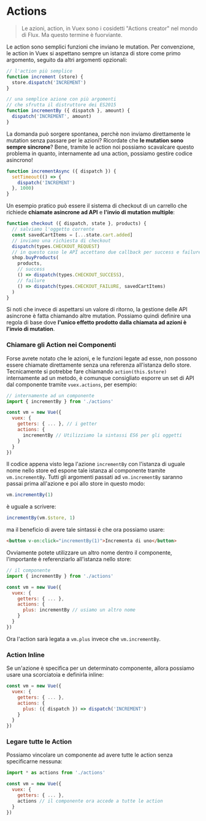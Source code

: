 # Actions

> Le azioni, action, in Vuex sono i cosidetti "Actions creator" nel mondo di Flux. Ma questo termine è fuorviante.

Le action sono semplici funzioni che inviano le mutation. Per convenzione, le action in Vuex si aspettano sempre un istanza di store come primo argomento, seguito da altri argomenti opzionali:

``` js
// l'action più semplice
function increment (store) {
  store.dispatch('INCREMENT')
}

// una semplice azione con più argomenti
// che sfrutta il distruttore dei ES2015
function incrementBy ({ dispatch }, amount) {
  dispatch('INCREMENT', amount)
}
```

La domanda può sorgere spontanea, perchè non inviamo direttamente le mutation senza passare per le azioni? Ricordate che **le mutation sono sempre sincrone**? Bene, tramite le action noi possiamo scavalcare questo problema in quanto, internamente ad una action, possiamo gestire codice asincrono!

``` js
function incrementAsync ({ dispatch }) {
  setTimeout(() => {
    dispatch('INCREMENT')
  }, 1000)
}
```

Un esempio pratico può essere il sistema di checkout di un carrello che richiede **chiamate asincrone ad API** e **l'invio di mutation multiple**:

``` js
function checkout ({ dispatch, state }, products) {
  // salviamo l'oggetto corrente
  const savedCartItems = [...state.cart.added]
  // inviamo una richiesta di checkout
  dispatch(types.CHECKOUT_REQUEST)
  // in questo caso le API accettano due callback per success e failure
  shop.buyProducts(
    products,
    // success
    () => dispatch(types.CHECKOUT_SUCCESS),
    // failure
    () => dispatch(types.CHECKOUT_FAILURE, savedCartItems)
  )
}
```

Si noti che invece di aspettarsi un valore di ritorno, la gestione delle API asincrone è fatta chiamando altre mutation. Possiamo quindi definire una regola di base dove **l'unico effetto prodotto dalla chiamata ad azioni è l'invio di mutation**.

### Chiamare gli Action nei Componenti

Forse avrete notato che le azioni, e le funzioni legate ad esse, non possono essere chiamate direttamente senza una referenza all'istanza dello store. Tecnicamente si potrebbe fare chiamando `action(this.$store)` internamente ad un metodo, è comunque consigliato esporre un set di API dal componente tramite `vuex.actions`, per esempio:

``` js
// internamente ad un componente
import { incrementBy } from './actions'

const vm = new Vue({
  vuex: {
    getters: { ... }, // i getter
    actions: {
      incrementBy // Utilizziamo la sintassi ES6 per gli oggetti
    }
  }
})
```

Il codice appena visto lega l'azione `incrementBy` con l'istanza di uguale nome nello store ed espone tale istanza al componente tramite `vm.incrementBy`. Tutti gli argomenti passati ad `vm.incrementBy` saranno passai prima all'azione e poi allo store in questo modo:

``` js
vm.incrementBy(1)
```

è uguale a scrivere:

``` js
incrementBy(vm.$store, 1)
```

ma il beneficio di avere tale sintassi è che ora possiamo usare:

``` html
<button v-on:click="incrementBy(1)">Incrementa di uno</button>
```

Ovviamente potete utilizzare un altro nome dentro il componente, l'importante è referenziarlo all'istanza nello store:

``` js
// il componente
import { incrementBy } from './actions'

const vm = new Vue({
  vuex: {
    getters: { ... },
    actions: {
      plus: incrementBy // usiamo un altro nome
    }
  }
})
```

Ora l'action sarà legata a `vm.plus` invece che `vm.incrementBy`.

### Action Inline

Se un'azione è specifica per un determinato componente, allora possiamo usare una scorciatoia e definirla inline:

``` js
const vm = new Vue({
  vuex: {
    getters: { ... },
    actions: {
      plus: ({ dispatch }) => dispatch('INCREMENT')
    }
  }
})
```

### Legare tutte le Action

Possiamo vincolare un componente ad avere tutte le action senza specificarne nessuna:

``` js
import * as actions from './actions'

const vm = new Vue({
  vuex: {
    getters: { ... },
    actions // il componente ora accede a tutte le action
  }
})
```
